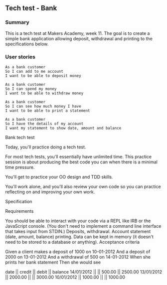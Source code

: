 ## Tech test - Bank

### Summary

This is a tech test at Makers Academy, week 11. The goal is to create a simple bank application allowing deposit, withdrawal and printing to the specifications below.

### User stories

```
As a bank customer
So I can add to me account
I want to be able to deposit money
```
```
As a bank customer
So I can spend my money
I want to be able to withdraw money
```
```
As a bank customer
So I can see how much money I have
I want to be able to print a statement
```
```
As a bank customer
So I have the details of my account
I want my statement to show date, amount and balance
```











Bank tech test

Today, you'll practice doing a tech test.

For most tech tests, you'll essentially have unlimited time. This practice session is about producing the best code you can when there is a minimal time pressure.

You'll get to practice your OO design and TDD skills.

You'll work alone, and you'll also review your own code so you can practice reflecting on and improving your own work.

Specification

Requirements

You should be able to interact with your code via a REPL like IRB or the JavaScript console. (You don't need to implement a command line interface that takes input from STDIN.)
Deposits, withdrawal.
Account statement (date, amount, balance) printing.
Data can be kept in memory (it doesn't need to be stored to a database or anything).
Acceptance criteria

Given a client makes a deposit of 1000 on 10-01-2012
And a deposit of 2000 on 13-01-2012
And a withdrawal of 500 on 14-01-2012
When she prints her bank statement
Then she would see

date || credit || debit || balance
14/01/2012 || || 500.00 || 2500.00
13/01/2012 || 2000.00 || || 3000.00
10/01/2012 || 1000.00 || || 1000.00